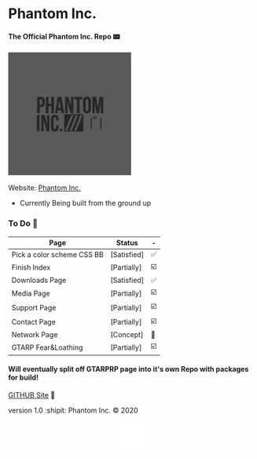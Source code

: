 # Phantom Inc.
#### The Official Phantom Inc. Repo :pager:
<img src="images/phantom_inc.JPG" width="250" height="250" />

Website: [Phantom Inc.](https://www.phantominc.net)
* Currently Being built from the ground up

### To Do :memo:
Page | Status | -
-------- | -------- | --------
Pick a color scheme CSS BB | [Satisfied] | :white_check_mark:
Finish Index | [Partially] | :ballot_box_with_check:
Downloads Page | [Satisfied] | :white_check_mark:
Media Page | [Partially] | :ballot_box_with_check:
Support Page | [Partially] | :ballot_box_with_check:
Contact Page | [Partially] | :ballot_box_with_check:
Network Page | [Concept] | :arrows_counterclockwise:
GTARP Fear&Loathing | [Partially] | :ballot_box_with_check:

#### Will eventually split off GTARPRP page into it's own Repo with packages for build!

[GITHUB Site](https://jeremysmai.github.io/phantominc) :test_tube:
</br>

version 1.0 :shipit: Phantom Inc. &copy; 2020
<center><img src="images/phanicon-32x32.svg" /></center>

